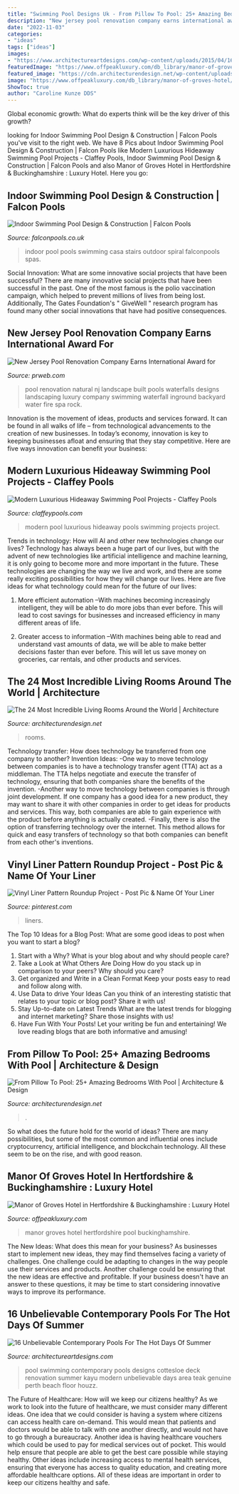 ```yaml
---
title: "Swimming Pool Designs Uk - From Pillow To Pool: 25+ Amazing Bedrooms With Pool"
description: "New jersey pool renovation company earns international award for"
date: "2022-11-03"
categories:
- "ideas"
tags: ["ideas"]
images:
- "https://www.architectureartdesigns.com/wp-content/uploads/2015/04/16-Unbelievable-Contemporary-Pools-For-The-Hot-Days-Of-Summer-14-630x945.jpg"
featuredImage: "https://www.offpeakluxury.com/db_library/manor-of-groves-hotel/1024x768_KH645_pool5.jpg"
featured_image: "https://cdn.architecturendesign.net/wp-content/uploads/2014/09/20-Most-Incredible-Living-Rooms-13.jpg"
image: "https://www.offpeakluxury.com/db_library/manor-of-groves-hotel/1024x768_KH645_pool5.jpg"
ShowToc: true
author: "Caroline Kunze DDS"
---
```



Global economic growth: What do experts think will be the key driver of this growth?
 

	

		
looking for Indoor Swimming Pool Design &amp; Construction | Falcon Pools you've visit to the right web. We have 8 Pics about Indoor Swimming Pool Design &amp; Construction | Falcon Pools like Modern Luxurious Hideaway Swimming Pool Projects - Claffey Pools, Indoor Swimming Pool Design &amp; Construction | Falcon Pools and also Manor of Groves Hotel in Hertfordshire &amp; Buckinghamshire : Luxury Hotel. Here you go:
		
    
## Indoor Swimming Pool Design &amp; Construction | Falcon Pools

<img loading=lazy src="https://www.falconpools.co.uk/wp-content/uploads/2013/05/Casa-Sara_01.jpg" onerror="this.onerror=null;this.src='https://tse3.mm.bing.net/th?id=OIP.wMDQ4bPhChO2PPf-ZiVs9QHaE7&amp;pid=15.1';" alt="Indoor Swimming Pool Design &amp; Construction | Falcon Pools">

_Source: falconpools.co.uk_

>indoor pool pools swimming casa stairs outdoor spiral falconpools spas. 

	

Social Innovation: What are some innovative social projects that have been successful?
There are many innovative social projects that have been successful in the past. One of the most famous is the polio vaccination campaign, which helped to prevent millions of lives from being lost. Additionally, The Gates Foundation's " GiveWell " research program has found many other social innovations that have had positive consequences.

    
## New Jersey Pool Renovation Company Earns International Award For

<img loading=lazy src="http://ww1.prweb.com/prfiles/2011/11/09/8951374/Pool-Renovation-Company-NJ.jpg" onerror="this.onerror=null;this.src='https://tse3.mm.bing.net/th?id=OIP.8axapanpG181W2saqXg_NwHaEP&amp;pid=15.1';" alt="New Jersey Pool Renovation Company Earns International Award for">

_Source: prweb.com_

>pool renovation natural nj landscape built pools waterfalls designs landscaping luxury company swimming waterfall inground backyard water fire spa rock. 

	

Innovation is the movement of ideas, products and services forward. It can be found in all walks of life – from technological advancements to the creation of new businesses. In today’s economy, innovation is key to keeping businesses afloat and ensuring that they stay competitive. Here are five ways innovation can benefit your business: 

    
## Modern Luxurious Hideaway Swimming Pool Projects - Claffey Pools

<img loading=lazy src="https://www.claffeypools.com/wp-content/uploads/2020/08/AJ7A1216-scaled-950x0-c-f.jpg" onerror="this.onerror=null;this.src='https://tse2.mm.bing.net/th?id=OIP.6d9XayPut_54zT2Rxf2NqwHaLH&amp;pid=15.1';" alt="Modern Luxurious Hideaway Swimming Pool Projects - Claffey Pools">

_Source: claffeypools.com_

>modern pool luxurious hideaway pools swimming projects project. 

	

Trends in technology: How will AI and other new technologies change our lives?
Technology has always been a huge part of our lives, but with the advent of new technologies like artificial intelligence and machine learning, it is only going to become more and more important in the future. These technologies are changing the way we live and work, and there are some really exciting possibilities for how they will change our lives. Here are five ideas for what technology could mean for the future of our lives:
1. More efficient automation –With machines becoming increasingly intelligent, they will be able to do more jobs than ever before. This will lead to cost savings for businesses and increased efficiency in many different areas of life.

2. Greater access to information –With machines being able to read and understand vast amounts of data, we will be able to make better decisions faster than ever before. This will let us save money on groceries, car rentals, and other products and services.

    
## The 24 Most Incredible Living Rooms Around The World | Architecture

<img loading=lazy src="https://cdn.architecturendesign.net/wp-content/uploads/2014/09/20-Most-Incredible-Living-Rooms-13.jpg" onerror="this.onerror=null;this.src='https://tse1.mm.bing.net/th?id=OIP.UmSL9N1czk22YM9JHEw8zAHaLG&amp;pid=15.1';" alt="The 24 Most Incredible Living Rooms Around the World | Architecture">

_Source: architecturendesign.net_

>rooms. 

	

Technology transfer: How does technology be transferred from one company to another?
Invention Ideas: 
-One way to move technology between companies is to have a technology transfer agent (TTA) act as a middleman. The TTA helps negotiate and execute the transfer of technology, ensuring that both companies share the benefits of the invention. 
-Another way to move technology between companies is through joint development. If one company has a good idea for a new product, they may want to share it with other companies in order to get ideas for products and services. This way, both companies are able to gain experience with the product before anything is actually created. 
-Finally, there is also the option of transferring technology over the internet. This method allows for quick and easy transfers of technology so that both companies can benefit from each other's inventions.

    
## Vinyl Liner Pattern Roundup Project - Post Pic &amp; Name Of Your Liner

<img loading=lazy src="https://i.pinimg.com/736x/65/ce/e3/65cee3192f85d9cbdf26ea2edd230578.jpg" onerror="this.onerror=null;this.src='https://tse4.mm.bing.net/th?id=OIP.5DgrLSCItZcUyFw3D3kWxAHaJ3&amp;pid=15.1';" alt="Vinyl Liner Pattern Roundup Project - Post Pic &amp; Name Of Your Liner">

_Source: pinterest.com_

>liners. 

	

The Top 10 Ideas for a Blog Post: What are some good ideas to post when you want to start a blog?
1. Start with a Why?
What is your blog about and why should people care? 
2. Take a Look at What Others Are Doing
How do you stack up in comparison to your peers? Why should you care? 
3. Get organized and Write in a Clean Format
Keep your posts easy to read and follow along with. 
4. Use Data to drive Your Ideas
Can you think of an interesting statistic that relates to your topic or blog post? Share it with us! 
5. Stay Up-to-date on Latest Trends
What are the latest trends for blogging and internet marketing? Share those insights with us! 
6. Have Fun With Your Posts!
Let your writing be fun and entertaining! We love reading blogs that are both informative and amusing!

    
## From Pillow To Pool: 25+ Amazing Bedrooms With Pool | Architecture &amp; Design

<img loading=lazy src="https://cdn.architecturendesign.net/wp-content/uploads/2015/01/AD-PoolBedroom-22.jpeg" onerror="this.onerror=null;this.src='https://tse3.mm.bing.net/th?id=OIP.ac8NgOckZO0NkR9yIgwCrgHaEN&amp;pid=15.1';" alt="From Pillow To Pool: 25+ Amazing Bedrooms With Pool | Architecture &amp; Design">

_Source: architecturendesign.net_

>. 

	

So what does the future hold for the world of ideas? There are many possibilities, but some of the most common and influential ones include cryptocurrency, artificial intelligence, and blockchain technology. All these seem to be on the rise, and with good reason.

    
## Manor Of Groves Hotel In Hertfordshire &amp; Buckinghamshire : Luxury Hotel

<img loading=lazy src="https://www.offpeakluxury.com/db_library/manor-of-groves-hotel/1024x768_KH645_pool5.jpg" onerror="this.onerror=null;this.src='https://tse4.mm.bing.net/th?id=OIP.ar96U2wfQLiXNw-3321bFQHaFj&amp;pid=15.1';" alt="Manor of Groves Hotel in Hertfordshire &amp; Buckinghamshire : Luxury Hotel">

_Source: offpeakluxury.com_

>manor groves hotel hertfordshire pool buckinghamshire. 

	

The New Ideas: What does this mean for your business?
As businesses start to implement new ideas, they may find themselves facing a variety of challenges. One challenge could be adapting to changes in the way people use their services and products. Another challenge could be ensuring that the new ideas are effective and profitable. If your business doesn't have an answer to these questions, it may be time to start considering innovative ways to improve its performance.

    
## 16 Unbelievable Contemporary Pools For The Hot Days Of Summer

<img loading=lazy src="https://www.architectureartdesigns.com/wp-content/uploads/2015/04/16-Unbelievable-Contemporary-Pools-For-The-Hot-Days-Of-Summer-14-630x945.jpg" onerror="this.onerror=null;this.src='https://tse1.mm.bing.net/th?id=OIP.9Gd3ZYXL3RwqSfIHBqqkbAHaLH&amp;pid=15.1';" alt="16 Unbelievable Contemporary Pools For The Hot Days Of Summer">

_Source: architectureartdesigns.com_

>pool swimming contemporary pools designs cottesloe deck renovation summer kayu modern unbelievable days area teak genuine perth beach floor houzz. 

	

The Future of Healthcare: How will we keep our citizens healthy?
As we work to look into the future of healthcare, we must consider many different ideas. One idea that we could consider is having a system where citizens can access health care on-demand. This would mean that patients and doctors would be able to talk with one another directly, and would not have to go through a bureaucracy. Another idea is having healthcare vouchers which could be used to pay for medical services out of pocket. This would help ensure that people are able to get the best care possible while staying healthy. Other ideas include increasing access to mental health services, ensuring that everyone has access to quality education, and creating more affordable healthcare options. All of these ideas are important in order to keep our citizens healthy and safe.

